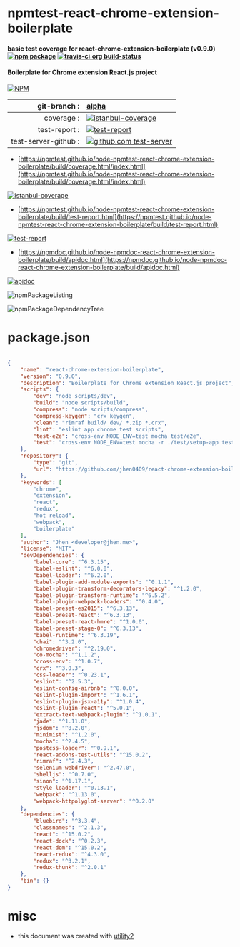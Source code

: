 # npmtest-react-chrome-extension-boilerplate

#### basic test coverage for  react-chrome-extension-boilerplate (v0.9.0)  [![npm package](https://img.shields.io/npm/v/npmtest-react-chrome-extension-boilerplate.svg?style=flat-square)](https://www.npmjs.org/package/npmtest-react-chrome-extension-boilerplate) [![travis-ci.org build-status](https://api.travis-ci.org/npmtest/node-npmtest-react-chrome-extension-boilerplate.svg)](https://travis-ci.org/npmtest/node-npmtest-react-chrome-extension-boilerplate)

#### Boilerplate for Chrome extension React.js project

[![NPM](https://nodei.co/npm/react-chrome-extension-boilerplate.png?downloads=true&downloadRank=true&stars=true)](https://www.npmjs.com/package/react-chrome-extension-boilerplate)

| git-branch : | [alpha](https://github.com/npmtest/node-npmtest-react-chrome-extension-boilerplate/tree/alpha)|
|--:|:--|
| coverage : | [![istanbul-coverage](https://npmtest.github.io/node-npmtest-react-chrome-extension-boilerplate/build/coverage.badge.svg)](https://npmtest.github.io/node-npmtest-react-chrome-extension-boilerplate/build/coverage.html/index.html)|
| test-report : | [![test-report](https://npmtest.github.io/node-npmtest-react-chrome-extension-boilerplate/build/test-report.badge.svg)](https://npmtest.github.io/node-npmtest-react-chrome-extension-boilerplate/build/test-report.html)|
| test-server-github : | [![github.com test-server](https://npmtest.github.io/node-npmtest-react-chrome-extension-boilerplate/GitHub-Mark-32px.png)](https://npmtest.github.io/node-npmtest-react-chrome-extension-boilerplate/build/app/index.html) | | build-artifacts : | [![build-artifacts](https://npmtest.github.io/node-npmtest-react-chrome-extension-boilerplate/glyphicons_144_folder_open.png)](https://github.com/npmtest/node-npmtest-react-chrome-extension-boilerplate/tree/gh-pages/build)|

- [https://npmtest.github.io/node-npmtest-react-chrome-extension-boilerplate/build/coverage.html/index.html](https://npmtest.github.io/node-npmtest-react-chrome-extension-boilerplate/build/coverage.html/index.html)

[![istanbul-coverage](https://npmtest.github.io/node-npmtest-react-chrome-extension-boilerplate/build/screenCapture.buildCi.browser.%252Ftmp%252Fbuild%252Fcoverage.lib.html.png)](https://npmtest.github.io/node-npmtest-react-chrome-extension-boilerplate/build/coverage.html/index.html)

- [https://npmtest.github.io/node-npmtest-react-chrome-extension-boilerplate/build/test-report.html](https://npmtest.github.io/node-npmtest-react-chrome-extension-boilerplate/build/test-report.html)

[![test-report](https://npmtest.github.io/node-npmtest-react-chrome-extension-boilerplate/build/screenCapture.buildCi.browser.%252Ftmp%252Fbuild%252Ftest-report.html.png)](https://npmtest.github.io/node-npmtest-react-chrome-extension-boilerplate/build/test-report.html)

- [https://npmdoc.github.io/node-npmdoc-react-chrome-extension-boilerplate/build/apidoc.html](https://npmdoc.github.io/node-npmdoc-react-chrome-extension-boilerplate/build/apidoc.html)

[![apidoc](https://npmdoc.github.io/node-npmdoc-react-chrome-extension-boilerplate/build/screenCapture.buildCi.browser.%252Ftmp%252Fbuild%252Fapidoc.html.png)](https://npmdoc.github.io/node-npmdoc-react-chrome-extension-boilerplate/build/apidoc.html)

![npmPackageListing](https://npmtest.github.io/node-npmtest-react-chrome-extension-boilerplate/build/screenCapture.npmPackageListing.svg)

![npmPackageDependencyTree](https://npmtest.github.io/node-npmtest-react-chrome-extension-boilerplate/build/screenCapture.npmPackageDependencyTree.svg)



# package.json

```json

{
    "name": "react-chrome-extension-boilerplate",
    "version": "0.9.0",
    "description": "Boilerplate for Chrome extension React.js project",
    "scripts": {
        "dev": "node scripts/dev",
        "build": "node scripts/build",
        "compress": "node scripts/compress",
        "compress-keygen": "crx keygen",
        "clean": "rimraf build/ dev/ *.zip *.crx",
        "lint": "eslint app chrome test scripts",
        "test-e2e": "cross-env NODE_ENV=test mocha test/e2e",
        "test": "cross-env NODE_ENV=test mocha -r ./test/setup-app test/app"
    },
    "repository": {
        "type": "git",
        "url": "https://github.com/jhen0409/react-chrome-extension-boilerplate.git"
    },
    "keywords": [
        "chrome",
        "extension",
        "react",
        "redux",
        "hot reload",
        "webpack",
        "boilerplate"
    ],
    "author": "Jhen <developer@jhen.me>",
    "license": "MIT",
    "devDependencies": {
        "babel-core": "^6.3.15",
        "babel-eslint": "^6.0.0",
        "babel-loader": "^6.2.0",
        "babel-plugin-add-module-exports": "^0.1.1",
        "babel-plugin-transform-decorators-legacy": "^1.2.0",
        "babel-plugin-transform-runtime": "^6.5.2",
        "babel-plugin-webpack-loaders": "^0.4.0",
        "babel-preset-es2015": "^6.3.13",
        "babel-preset-react": "^6.3.13",
        "babel-preset-react-hmre": "^1.0.0",
        "babel-preset-stage-0": "^6.3.13",
        "babel-runtime": "^6.3.19",
        "chai": "^3.2.0",
        "chromedriver": "^2.19.0",
        "co-mocha": "^1.1.2",
        "cross-env": "^1.0.7",
        "crx": "^3.0.3",
        "css-loader": "^0.23.1",
        "eslint": "^2.5.3",
        "eslint-config-airbnb": "^8.0.0",
        "eslint-plugin-import": "^1.6.1",
        "eslint-plugin-jsx-a11y": "^1.0.4",
        "eslint-plugin-react": "^5.0.1",
        "extract-text-webpack-plugin": "^1.0.1",
        "jade": "^1.11.0",
        "jsdom": "^8.2.0",
        "minimist": "^1.2.0",
        "mocha": "^2.4.5",
        "postcss-loader": "^0.9.1",
        "react-addons-test-utils": "^15.0.2",
        "rimraf": "^2.4.3",
        "selenium-webdriver": "^2.47.0",
        "shelljs": "^0.7.0",
        "sinon": "^1.17.1",
        "style-loader": "^0.13.1",
        "webpack": "^1.13.0",
        "webpack-httpolyglot-server": "^0.2.0"
    },
    "dependencies": {
        "bluebird": "^3.3.4",
        "classnames": "^2.1.3",
        "react": "^15.0.2",
        "react-dock": "^0.2.3",
        "react-dom": "^15.0.2",
        "react-redux": "^4.3.0",
        "redux": "^3.2.1",
        "redux-thunk": "^2.0.1"
    },
    "bin": {}
}
```



# misc
- this document was created with [utility2](https://github.com/kaizhu256/node-utility2)
